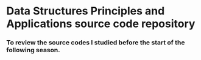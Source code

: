 #  Data Structures Principles and Applications source code repository
### To review the source codes I studied before the start of the following season.
